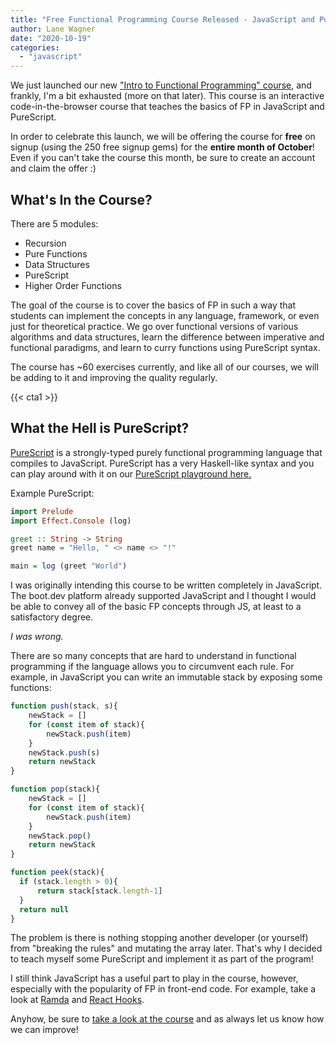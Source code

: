 ```yaml
---
title: "Free Functional Programming Course Released - JavaScript and PureScript"
author: Lane Wagner
date: "2020-10-19"
categories: 
  - "javascript"
---
```


We just launched our new ["Intro to Functional Programming" course](https://boot.dev/course/b1459f0c-21eb-41e5-b7f3-562ef69d344c/65e3ea51-a0c4-41d6-9e4f-750942bcb0c9/f0d6c12b-fe3f-4920-a6a0-b2ae830b1658), and frankly, I'm a bit exhausted (more on that later). This course is an interactive code-in-the-browser course that teaches the basics of FP in JavaScript and PureScript.

In order to celebrate this launch, we will be offering the course for **free** on signup (using the 250 free signup gems) for the **entire month of October**! Even if you can't take the course this month, be sure to create an account and claim the offer :)

## What's In the Course?

There are 5 modules:

- Recursion
- Pure Functions
- Data Structures
- PureScript
- Higher Order Functions

The goal of the course is to cover the basics of FP in such a way that students can implement the concepts in any language, framework, or even just for theoretical practice. We go over functional versions of various algorithms and data structures, learn the difference between imperative and functional paradigms, and learn to curry functions using PureScript syntax.

The course has ~60 exercises currently, and like all of our courses, we will be adding to it and improving the quality regularly.

{{< cta1 >}}

## What the Hell is PureScript?

[PureScript](https://www.purescript.org/) is a strongly-typed purely functional programming language that compiles to JavaScript. PureScript has a very Haskell-like syntax and you can play around with it on our [PureScript playground here.](https://boot.dev/playground/purescript)

Example PureScript:

```purs
import Prelude
import Effect.Console (log)

greet :: String -> String
greet name = "Hello, " <> name <> "!"

main = log (greet "World")
```

I was originally intending this course to be written completely in JavaScript. The boot.dev platform already supported JavaScript and I thought I would be able to convey all of the basic FP concepts through JS, at least to a satisfactory degree.

_I was wrong._

There are so many concepts that are hard to understand in functional programming if the language allows you to circumvent each rule. For example, in JavaScript you can write an immutable stack by exposing some functions:

```js
function push(stack, s){
    newStack = []
    for (const item of stack){
        newStack.push(item)
    }
    newStack.push(s)
    return newStack
}

function pop(stack){
    newStack = []
    for (const item of stack){
        newStack.push(item)
    }
    newStack.pop()
    return newStack
}

function peek(stack){
  if (stack.length > 0){
      return stack[stack.length-1]
  }
  return null
}
```

The problem is there is nothing stopping another developer (or yourself) from "breaking the rules" and mutating the array later. That's why I decided to teach myself some PureScript and implement it as part of the program!

I still think JavaScript has a useful part to play in the course, however, especially with the popularity of FP in front-end code. For example, take a look at [Ramda](https://ramdajs.com/) and [React Hooks](https://reactjs.org/docs/hooks-intro.html).

Anyhow, be sure to [take a look at the course](https://boot.dev/) and as always let us know how we can improve!
